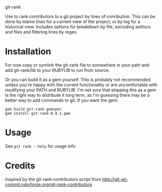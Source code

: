 git-rank

Use to rank contributors to a git project by lines of conribution.  This can be
done by blame lines for a current view of the project, or by log for a
historical view.  Includes options for breakdown by file, excluding authors and
files and filtering lines by regex.

# Installation

For now copy or symlink the git-rank file to somewhere in your path and add
git-rank/lib to your RUBYLIB to run from source.

Or you can build it as a gem yourself.  This is probably not recommended unless you're happy with the current functionality or are uncomfortable with modifying your PATH and RUBYLIB.  I'm not sure that shipping this as a gem is the right way to distribute it long term, as I'm guessing there may be a better way to add commands to git.  If you want the gem:

    gem build git-rank.gemspec
    gem install git-rank-0.0.1.gem

# Usage

See `git rank --help` for usage info

# Credits

Inspired by the git-rank-contributors script from http://git-wt-commit.rubyforge.org/git-rank-contributors
